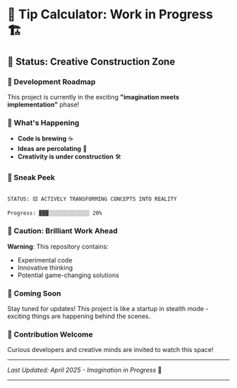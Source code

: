 # 🚧 Tip Calculator: Work in Progress 🏗️

## 🌟 Status: Creative Construction Zone

### 🔨 Development Roadmap

This project is currently in the exciting **"imagination meets implementation"** phase!

### 🚀 What's Happening

- **Code is brewing** ☕
- **Ideas are percolating** 🧠
- **Creativity is under construction** 🛠️

### 🎨 Sneak Peek

```

STATUS: 🟨 ACTIVELY TRANSFORMING CONCEPTS INTO REALITY

Progress: ▓▓▓░░░░░░░░░░░░░ 20%
```

### 🚧 Caution: Brilliant Work Ahead

**Warning**: This repository contains:

- Experimental code
- Innovative thinking
- Potential game-changing solutions

### 🤖 Coming Soon

Stay tuned for updates! This project is like a startup in stealth mode - exciting things are happening behind the scenes.

### 📢 Contribution Welcome

Curious developers and creative minds are invited to watch this space!

---
*Last Updated: April 2025 - Imagination in Progress* 🌈

---